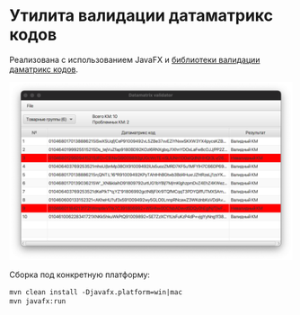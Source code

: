 # Утилита валидации датаматрикс кодов

Реализована с использованием JavaFX и [библиотеки валидации даматрикс кодов](https://github.com/lamoda/datamatrix-validator).

![img.png](src/main/resources/img/main.png)

Сборка под конкретную платформу:
```
mvn clean install -Djavafx.platform=win|mac 
mvn javafx:run
```
